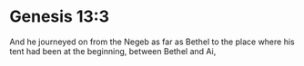 # Genesis 13:3

And he journeyed on from the Negeb as far as Bethel to the place where his tent had been at the beginning, between Bethel and Ai,
